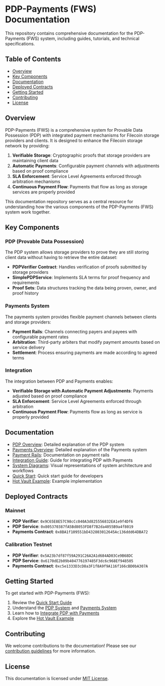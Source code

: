 # PDP-Payments (FWS) Documentation

This repository contains comprehensive documentation for the PDP-Payments (FWS) system, including guides, tutorials, and technical specifications.

## Table of Contents

- [Overview](#overview)
- [Key Components](#key-components)
- [Documentation](#documentation)
- [Deployed Contracts](#deployed-contracts)
- [Getting Started](#getting-started)
- [Contributing](#contributing)
- [License](#license)

## Overview

PDP-Payments (FWS) is a comprehensive system for Provable Data Possession (PDP) with integrated payment mechanisms for Filecoin storage providers and clients. It is designed to enhance the Filecoin storage network by providing:

1. **Verifiable Storage**: Cryptographic proofs that storage providers are maintaining client data
2. **Automatic Payments**: Configurable payment channels with adjustments based on proof compliance
3. **SLA Enforcement**: Service Level Agreements enforced through arbitration mechanisms
4. **Continuous Payment Flow**: Payments that flow as long as storage services are properly provided

This documentation repository serves as a central resource for understanding how the various components of the PDP-Payments (FWS) system work together.

## Key Components

### PDP (Provable Data Possession)

The PDP system allows storage providers to prove they are still storing client data without having to retrieve the entire dataset:

- **PDPVerifier Contract**: Handles verification of proofs submitted by storage providers
- **SimplePDPService**: Implements SLA terms for proof frequency and requirements
- **Proof Sets**: Data structures tracking the data being proven, owner, and proof history

### Payments System

The payments system provides flexible payment channels between clients and storage providers:

- **Payment Rails**: Channels connecting payers and payees with configurable payment rates
- **Arbitration**: Third-party arbiters that modify payment amounts based on service delivery
- **Settlement**: Process ensuring payments are made according to agreed terms

### Integration

The integration between PDP and Payments enables:

- **Verifiable Storage with Automatic Payment Adjustments**: Payments adjusted based on proof compliance
- **SLA Enforcement**: Service Level Agreements enforced through arbitration
- **Continuous Payment Flow**: Payments flow as long as service is properly provided

## Documentation

- [PDP Overview](docs/pdp-overview.md): Detailed explanation of the PDP system
- [Payments Overview](docs/payments/concepts/overview.md): Detailed explanation of the Payments system
- [Payment Rails](docs/payments/payment-rails.md): Documentation on payment rails
- [Integration Guide](docs/integration/pdp-payments.md): Guide for integrating PDP with Payments
- [System Diagrams](docs/diagrams.md): Visual representations of system architecture and workflows
- [Quick Start](docs/quick-start.md): Quick start guide for developers
- [Hot Vault Example](docs/examples/hot-vault.md): Example implementation

## Deployed Contracts

### Mainnet

- **PDP Verifier**: `0x9C65E8E57C98cCc040A3d825556832EA1e9f4Df6`
- **PDP Service**: `0x805370387fA5Bd8053FD8f7B2da4055B9a4f8019`
- **Payments Contract**: `0x8BA1f109551bD432803012645Ac136ddd64DBA72`

### Calibration Testnet

- **PDP Verifier**: `0x5A23b7df87f59A291C26A2A1d684AD03Ce9B68DC`
- **PDP Service**: `0x6170dE2b09b404776197485F3dc6c968Ef948505`
- **Payments Contract**: `0xc5e1333D3cD8a3F1f8A9f9A116f166cBD0bA307A`

## Getting Started

To get started with PDP-Payments (FWS):

1. Review the [Quick Start Guide](docs/quick-start.md)
2. Understand the [PDP System](docs/pdp-overview.md) and [Payments System](docs/payments/concepts/overview.md)
3. Learn how to [Integrate PDP with Payments](docs/integration/pdp-payments.md)
4. Explore the [Hot Vault Example](docs/examples/hot-vault.md)

## Contributing

We welcome contributions to the documentation! Please see our [contribution guidelines](docs/contributing.md) for more information.

## License

This documentation is licensed under [MIT License](LICENSE).
